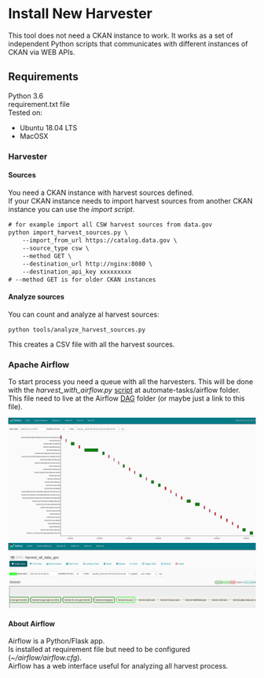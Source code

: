 # Install New Harvester

This tool does not need a CKAN instance to work. It works as a set of independent Python scripts that communicates with different instances of CKAN via WEB APIs.  

## Requirements

Python 3.6  
requirement.txt file  
Tested on:
 - Ubuntu 18.04 LTS
 - MacOSX

### Harvester

#### Sources
You need a CKAN instance with harvest sources defined.  
If your CKAN instance needs to import harvest sources from another CKAN instance you can use the _import script_.  

```
# for example import all CSW harvest sources from data.gov
python import_harvest_sources.py \
    --import_from_url https://catalog.data.gov \
    --source_type csw \
    --method GET \
    --destination_url http://nginx:8080 \
    --destination_api_key xxxxxxxxx
# --method GET is for older CKAN instances
```

#### Analyze sources

You can count and analyze al harvest sources:

```
python tools/analyze_harvest_sources.py 
```
This creates a CSV file with all the harvest sources.

### Apache Airflow
To start process you need a queue with all the harvesters. This will be done with the _harvest_with_airflow.py_ [script](/automate-tasks/airflow/harvest_with_airflow.py) at automate-tasks/airflow folder.  
This file need to live at the Airflow [DAG](https://airflow.apache.org/concepts.html#dags) folder (or maybe just a link to this file).  

![af01](/docs/imgs/airflow01.png)
![af02](/docs/imgs/airflow02.png)

#### About Airflow
Airflow is a Python/Flask app.  
Is installed at requirement file but need to be configured (_~/airflow/airflow.cfg_).  
Airflow has a web interface useful for analyzing all harvest process.  

